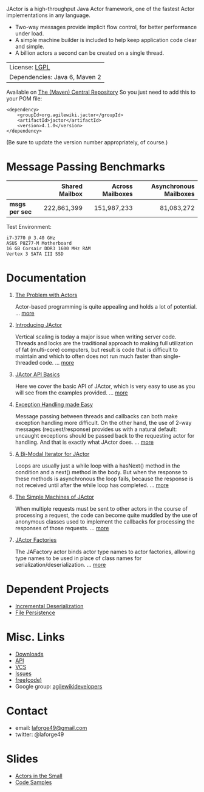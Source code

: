 JActor is a high-throughput Java Actor framework, one of the fastest Actor implementations in any language.
*   Two-way messages provide implicit flow control, for better performance under load.
*   A simple machine builder is included to help keep application code clear and simple.
*   A billion actors a second can be created on a single thread.

|  |
| --------------- |
|License: [LGPL](http://www.gnu.org/licenses/lgpl-2.1.txt) |
| Dependencies: Java 6, Maven 2 |

Available on [The (Maven) Central Repository](http://search.maven.org/#search|ga|1|org.agilewiki)
So you just need to add this to your POM file:
```
<dependency>
    <groupId>org.agilewiki.jactor</groupId>
    <artifactId>jactor</artifactId>
    <version>4.1.0</version>
</dependency>
```
(Be sure to update the version number appropriately, of course.)

# Message Passing Benchmarks
|              | Shared Mailbox | Across Mailboxes | Asynchronous Mailboxes |
| :----------- | -------------: | ---------------: | ---------------------: |
| **msgs per sec** |    222,861,399 |      151,987,233 |             81,083,272 |

Test Environment:
```
i7-3770 @ 3.40 GHz
ASUS P8Z77-M Motherboard
16 GB Corsair DDR3 1600 MHz RAM
Vertex 3 SATA III SSD
```

# Documentation
1.  [The Problem with Actors](https://www.ibm.com/developerworks/mydeveloperworks/blogs/jactor/entry/the_problem_with_actors56)

     Actor-based programming is quite appealing and holds a lot of potential. ...
     [more](https://www.ibm.com/developerworks/mydeveloperworks/blogs/jactor/entry/the_problem_with_actors56)

1.  [Introducing JActor](https://www.ibm.com/developerworks/mydeveloperworks/blogs/jactor/entry/introducing_jactor4)

     Vertical scaling is today a major issue when writing server code. Threads and locks are the traditional approach to
     making full utilization of fat (multi-core) computers, but result is code that is difficult to maintain and which to
     often does not run much faster than single-threaded code. ...
     [more](https://www.ibm.com/developerworks/mydeveloperworks/blogs/jactor/entry/introducing_jactor4)

1.  [JActor API Basics](https://www.ibm.com/developerworks/mydeveloperworks/blogs/jactor/entry/jactor_api_basics17)

    Here we cover the basic API of JActor, which is very easy to use as you will see from the examples provided. ...
    [more](https://www.ibm.com/developerworks/mydeveloperworks/blogs/jactor/entry/jactor_api_basics17)

1.  [Exception Handling made Easy](https://www.ibm.com/developerworks/mydeveloperworks/blogs/jactor/entry/exception_handling_made_easy4)

    Message passing between threads and callbacks can both make exception handling more difficult. On the other hand,
    the use of 2-way messages (request/response) provides us with a natural default: uncaught exceptions should be
    passed back to the requesting actor for handling. And that is exactly what JActor does. ...
    [more](https://www.ibm.com/developerworks/mydeveloperworks/blogs/jactor/entry/exception_handling_made_easy4)

1.  [A Bi-Modal Iterator for JActor](https://www.ibm.com/developerworks/mydeveloperworks/blogs/jactor/entry/a_bi_modal_iterator_for_jactor6)

    Loops are usually just a while loop with a hasNext() method in the condition and a next() method in the body. But
    when the response to these methods is asynchronous the loop fails, because the response is not received until after
    the while loop has completed. ...
    [more](https://www.ibm.com/developerworks/mydeveloperworks/blogs/jactor/entry/a_bi_modal_iterator_for_jactor6)

1.  [The Simple Machines of JActor](https://www.ibm.com/developerworks/mydeveloperworks/blogs/jactor/entry/the_simple_machines_of_jactor4)

    When multiple requests must be sent to other actors in the course of processing a request, the code can become quite
    muddled by the use of anonymous classes used to implement the callbacks for processing the responses of those
    requests. ...
    [more](https://www.ibm.com/developerworks/mydeveloperworks/blogs/jactor/entry/the_simple_machines_of_jactor4)

1.  [JActor Factories](https://www.ibm.com/developerworks/mydeveloperworks/blogs/jactor/entry/jactor_factories4)

    The JAFactory actor binds actor type names to actor factories, allowing type names to be used in place of class
    names for serialization/deserialization. ...
    [more](https://www.ibm.com/developerworks/mydeveloperworks/blogs/jactor/entry/jactor_factories4)

# Dependent Projects
*   [Incremental Deserialization](https://github.com/laforge49/JID)
*   [File Persistence](https://github.com/laforge49/JFile)

# Misc. Links
*   [Downloads](https://sourceforge.net/projects/jactor/files/)
*   [API](http://jactor.sourceforge.net/)
*   [VCS](https://github.com/laforge49/JActor/)
*   [Issues](https://github.com/laforge49/JActor/issues/)
*   [free(code)](http://freecode.com/projects/jactor/)
*   Google group: [agilewikidevelopers](http://groups.google.com/group/agilewikidevelopers/)

# Contact
*   email:   laforge49@gmail.com
*   twitter: @laforge49

# Slides
*   [Actors in the Small](http://www.slideshare.net/laforge49/actors-in-the-small)
*   [Code Samples](http://www.slideshare.net/laforge49/code-samples-13901008)

